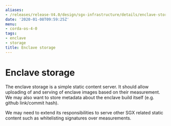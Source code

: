 ```yaml
---
aliases:
- /releases/release-V4.0/design/sgx-infrastructure/details/enclave-storage.html
date: '2020-01-08T09:59:25Z'
menu:
- corda-os-4-0
tags:
- enclave
- storage
title: Enclave storage
---
```



# Enclave storage

The enclave storage is a simple static content server. It should allow uploading of and serving of enclave images based
            on their measurement. We may also want to store metadata about the enclave build itself (e.g. github link/commit hash).

We may need to extend its responsibilities to serve other SGX related static content such as whitelisting signatures
            over measurements.


